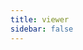 ```yaml
---
title: viewer
sidebar: false
---
```



<ClientOnly>
<geometryViewerUrl></geometryViewerUrl>
</ClientOnly>